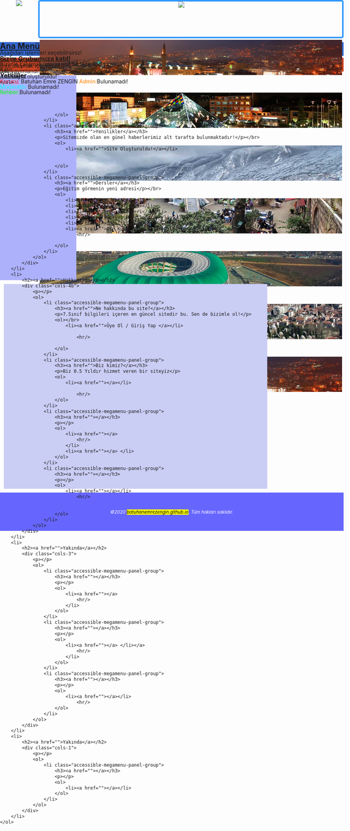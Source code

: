 <!DOCTYPE html PUBLIC "-//W3C//DTD XHTML 1.0 Transitional//EN" "">
<html xmlns="">
<head>
<meta http-equiv="Content-Type" content="text/html; charset=utf-8" />
<title>batuemrezengin.github.io</title>
<style type="text/css">
/***** RESET *****/
html, body, div, span, applet, object, iframe, h1, h2, h3, h4, h5, h6, p, blockquote, pre, a, abbr, acronym, address, big, cite, code,del, dfn, em, font, img, ins, kbd, q, s, samp,
small, strike, sub, sup, tt, var, b, u, i, center,dl, dt, dd, ol, ul, li,fieldset, form, label, legend,table, caption, tbody, tfoot, thead, tr, header, aside, nav, figure, section, footer, article {
	margin: 0;
	padding: 0;
	border: 0;
	outline: 0;
	/*font-size: 100%;
	vertical-align: baseline;*/
	
}
html, body {height:100%;}
body {line-height: 1;}
ol, ul {list-style: none;}
blockquote, q {quotes: none;}
blockquote:before, blockquote:after, q:before, q:after {content: '';content: none;}
table {border-collapse: collapse;border-spacing: 0;} /
textarea {overflow:auto;}

/***** RESET *****/
.container{ width:900px; height:800px; margin:10px auto}
header{ width:900px; height:100px}
nav{ width:900px; height:36px; margin:10px 0 0 0; background:#36c}
section{ width:900px; height:36px; margin:5px 0 0 0; background:#c42}
aside{ width:200px; height:535px;margin:10px 0 0 0; background:#adb1fc; float:left}
main{ width:650px; height:495px; background:#cacdf4; float:left; margin:10px 0 0 10px; padding:20px;font:14px tahoma }
footer{ width:900px; height:100px; background:#66f; float:left;margin:10px 0 0 0; text-align:center; line-height:100px; color:#FFF}
header figure{ width:100px; height:100px; float:left }
header aside{ width:792px; height:92px; border:4px solid #39f; background:none; float:left;  border-radius:5px; margin:0; font:bold 14px tahoma; color:#FFF
; line-height:100px }

nav ul li{ float:left}
nav ul li a{ display:block; width:125px; height:28px; font:bold 14px tahoma; color:#FFF; text-decoration:none; text-align:center; padding:8px 0 0 5px}
nav ul li a:hover{ background:#03c}

main section article{ width:650px; height:165px; }
</style>
<link rel="stylesheet" type="text/css" href="css/style.css" />
<link href="css/ticker-style.css" rel="stylesheet" type="text/css" />
<link rel="stylesheet" type="text/css" href="css/main.css">
<link rel="stylesheet" type="text/css" href="css/megamenu.css">    
<script src="js/jquery-1.10.1.min.js"></script>
<script src="js/jquery-accessibleMegaMenu.js"></script>
<script src="js/main.js"></script>
<script src="js/jquery.ticker.js" type="text/javascript"></script>
<script src="js/site.js" type="text/javascript"></script>
<script type="text/javascript" src="js/modernizr.custom.04022.js"></script>

</head>
<body>
<div class="container">
<header>
<figure>
<img src="images/logo.jpg" />
<!-- <figcaption>Logo</figcaption> -->
</figure>
<aside>
<div class="hs-wrapper">
					<img src="images/logo.jpg" alt="image01"/>
					<img src="images/2.jpg" alt="image02"/>
					<img src="images/3.jpg" alt="image03"/>
					<img src="images/4.jpg" alt="image04"/>
					<img src="images/5.jpg" alt="image05"/>
					<img src="images/6.jpg" alt="image06"/>
					<img src="images/1.jpg" alt="image01"/>
					<img src="images/2.jpg" alt="image02"/>
					
				</div>
</aside>
</header>
<nav class="megamenu">
    <ol>
        <li>
            <h2><a href="">Ana Menü</a></h2>
            <div class="cols-4">
                <p>Aşağıdan işlemleri seçebilirsiniz!</p>
                <ol>
                    <li class="accessible-megamenu-panel-group">
                        <h3><a href="">Bizim Grubumuza katıl!</a></h3>
                        <p>Bizimle çalışmak istermisin? Sadece kod yazarak!</p>
                        <ol>
                            <li><a href="https://forms.gle/RU9Aho1GbYm7yjfS6">Katıl!</a></li>
                        </ol>
                    </li>
                    <li class="accessible-megamenu-panel-group">
                        <h3><a href="">Yetkililer</a></h3>
                        <p><font color="red">Kurucu:  </font>Batuhan Emre ZENGİN   <font color="ff7f00">Admin:</font>Bulunamadı!</p>  <font color="00ffff">Moderatör:</font>Bulunamadı!</p>  <font color="00ff00">Rehber:</font>Bulunamadı!</p>
                        <ol>
</br>
                            <li><a href=""></a></li>
                            
                                <hr/>
                            
                        </ol>
                    </li>
                    <li class="accessible-megamenu-panel-group">
                        <h3><a href="">Yenilikler</a></h3>
                        <p>Sitemizde olan en günel haberlerimiz alt tarafta bulunmaktadır!</p></br>
                        <ol>
                            <li><a href="">Site Oluşturuldu!</a></li>

                        
                        </ol>
                    </li>
                    <li class="accessible-megamenu-panel-group">
                        <h3><a href="">Dersler</a></h3>
                        <p>Eğitim görmenin yeni adresi</p></br>
                        <ol>
                            <li><a href="">Türkçe</a></li>
                            <li><a href="">Matematik</a></li>
                            <li><a href="">Fen Bilimleri</a></li>
                            <li><a href="">Sosyal Bilgiler</a></li>
                            <li><a href="">İngilizce</a></li>
                            <li><a href="">Din Kültürü ve Ahlak bilgisi</a></li>
                                <hr/>
                            
                        </ol>
                    </li>
                </ol>
            </div>
        </li>
        <li>
            <h2><a href="">Hakkımızda</a></h2>
            <div class="cols-4b">
                <p></p>
                <ol>
                    <li class="accessible-megamenu-panel-group">
                        <h3><a href="">Ne hakkında bu site?</a></h3>
                        <p>7.Sınıf bilgileri içeren en güncel sitedir bu. Sen de bizimle ol!</p>
                        <ol></br>
                            <li><a href="">Üye Ol / Giriş Yap </a></li>
                            
                                <hr/>
                            
                        </ol>
                    </li>
                    <li class="accessible-megamenu-panel-group">
                        <h3><a href="">Biz kimiz?</a></h3>
                        <p>Biz 0.5 Yıldır hizmet veren bir siteyiz</p>
                        <ol>
                            <li><a href=""></a></li>
                            
                                <hr/>
                        </ol>
                    </li>
                    <li class="accessible-megamenu-panel-group">
                        <h3><a href=""></a></h3>
                        <p></p>
                        <ol>
                            <li><a href=""></a>
                                <hr/>
                            </li>
                            <li><a href=""></a> </li>
                        </ol>
                    </li>
                    <li class="accessible-megamenu-panel-group">
                        <h3><a href=""></a></h3>
                        <p></p>
                        <ol>
                            <li><a href=""></a></li>
                                <hr/>

                            
                        </ol>
                    </li>
                </ol>
            </div>
        </li>
        <li>
            <h2><a href="">Yakında</a></h2>
            <div class="cols-3">
                <p></p>
                <ol>
                    <li class="accessible-megamenu-panel-group">
                        <h3><a href=""></a></h3>
                        <p></p>
                        <ol>
                            <li><a href=""></a>
                                <hr/>
                            </li>
                        </ol>
                    </li>
                    <li class="accessible-megamenu-panel-group">
                        <h3><a href=""></a></h3>
                        <p></p>
                        <ol>
                            <li><a href=""></a> </li></a>
                                <hr/>
                            </li>
                        </ol>
                    </li>
                    <li class="accessible-megamenu-panel-group">
                        <h3><a href=""></a></h3>
                        <p></p>
                        <ol>
                            <li><a href=""></a></li>
                                <hr/>
                        </ol>
                    </li>
                </ol>
            </div>
        </li>
        <li>
            <h2><a href="">Yakında</a></h2>
            <div class="cols-1">
                <p></p>
                <ol>
                    <li class="accessible-megamenu-panel-group">
                        <h3><a href=""></a></h3>
                        <p></p>
                        <ol>
                            <li><a href=""></a></li>
                        </ol>
                    </li>
                </ol>
            </div>
        </li>
    </ol>
</nav>
<section>
<ul id="js-news" class="js-hidden">
		<li class="news-item">Site oluşturuldu!</li>
		<li class="news-item">Bize ulaşmak için yazın!</li>
                <li class="news-item">Site yayımlandı!</li>
                <li class="news-item">Ana Sayfa oluşturuldu!</li>
		
	</ul>


</section>
<aside></aside>
<main>

</main>
<footer>
<address>
<small>&copy;2020 <mark>batuhanemrezengin.github.io</mark>. Tüm hakları saklıdır.</small>
</address>
</footer>
</div>
</body>
</html>

